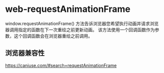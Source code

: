 # web-requestAnimationFrame
window.requestAnimationFrame() 方法告诉浏览器您希望执行动画并请求浏览器调用指定的函数在下一次重绘之前更新动画。
该方法使用一个回调函数作为参数，这个回调函数会在浏览器重绘之前调用。

## 浏览器兼容性

https://caniuse.com/#search=requestAnimationFrame
